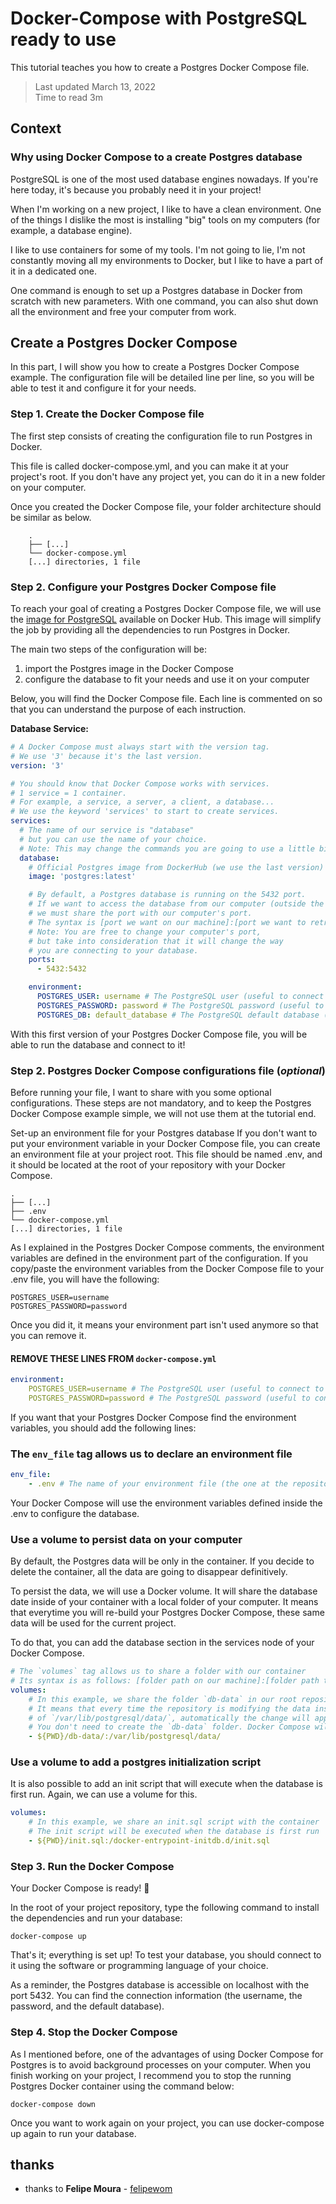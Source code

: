 # Docker-Compose with PostgreSQL ready to use

This tutorial teaches you how to create a Postgres Docker Compose file.

>Last updated March 13, 2022 </br>
Time to read 3m

## Context

### Why using Docker Compose to a create Postgres database

PostgreSQL is one of the most used database engines nowadays. If you're here today, it's because you probably need it in your project!

When I'm working on a new project, I like to have a clean environment. One of the things I dislike the most is installing "big" tools on my computers (for example, a database engine).

I like to use containers for some of my tools. I'm not going to lie, I'm not constantly moving all my environments to Docker, but I like to have a part of it in a dedicated one.

One command is enough to set up a Postgres database in Docker from scratch with new parameters. With one command, you can also shut down all the environment and free your computer from work.

## Create a Postgres Docker Compose

In this part, I will show you how to create a Postgres Docker Compose example. The configuration file will be detailed line per line, so you will be able to test it and configure it for your needs.

### Step 1. Create the Docker Compose file

The first step consists of creating the configuration file to run Postgres in Docker.

This file is called docker-compose.yml, and you can make it at your project's root. If you don't have any project yet, you can do it in a new folder on your computer.

Once you created the Docker Compose file, your folder architecture should be similar as below.
```
    .
    ├── [...]
    └── docker-compose.yml
    [...] directories, 1 file
```

### Step 2. Configure your Postgres Docker Compose file

To reach your goal of creating a Postgres Docker Compose file, we will use the [image for PostgreSQL](https://hub.docker.com/_/postgres) available on Docker Hub.
This image will simplify the job by providing all the dependencies to run Postgres in Docker.

The main two steps of the configuration will be:

1. import the Postgres image in the Docker Compose
2. configure the database to fit your needs and use it on your computer

Below, you will find the Docker Compose file. Each line is commented on so that you can understand the purpose of each instruction.
  
**Database Service:**

```yaml
# A Docker Compose must always start with the version tag.
# We use '3' because it's the last version.
version: '3'

# You should know that Docker Compose works with services.
# 1 service = 1 container.
# For example, a service, a server, a client, a database...
# We use the keyword 'services' to start to create services.
services:
  # The name of our service is "database"
  # but you can use the name of your choice.
  # Note: This may change the commands you are going to use a little bit.
  database:
    # Official Postgres image from DockerHub (we use the last version)
    image: 'postgres:latest'

    # By default, a Postgres database is running on the 5432 port.
    # If we want to access the database from our computer (outside the container),
    # we must share the port with our computer's port.
    # The syntax is [port we want on our machine]:[port we want to retrieve in the container]
    # Note: You are free to change your computer's port,
    # but take into consideration that it will change the way
    # you are connecting to your database.
    ports:
      - 5432:5432

    environment:
      POSTGRES_USER: username # The PostgreSQL user (useful to connect to the database)
      POSTGRES_PASSWORD: password # The PostgreSQL password (useful to connect to the database)
      POSTGRES_DB: default_database # The PostgreSQL default database (automatically created at first launch)
```

With this first version of your Postgres Docker Compose file, you will be able to run the database and connect to it!

### Step 2. Postgres Docker Compose configurations file (_optional_)

Before running your file, I want to share with you some optional configurations. These steps are not mandatory, and to keep the Postgres Docker Compose example simple, we will not use them at the tutorial end.

Set-up an environment file for your Postgres database
If you don't want to put your environment variable in your Docker Compose file, you can create an environment file at your project root. This file should be named .env, and it should be located at the root of your repository with your Docker Compose.

    .
    ├── [...]
    ├── .env
    └── docker-compose.yml
    [...] directories, 1 file

As I explained in the Postgres Docker Compose comments, the environment variables are defined in the environment part of the configuration. If you copy/paste the environment variables from the Docker Compose file to your .env file, you will have the following:

```env
POSTGRES_USER=username
POSTGRES_PASSWORD=password
```

Once you did it, it means your environment part isn't used anymore so that you can remove it.

#### REMOVE THESE LINES FROM `docker-compose.yml`

```yaml
environment:
    POSTGRES_USER=username # The PostgreSQL user (useful to connect to the database)
    POSTGRES_PASSWORD=password # The PostgreSQL password (useful to connect to the database)
```

If you want that your Postgres Docker Compose find the environment variables, you should add the following lines:

### The `env_file` tag allows us to declare an environment file

```yaml
env_file:
    - .env # The name of your environment file (the one at the repository root)
```

Your Docker Compose will use the environment variables defined inside the .env to configure the database.

### Use a volume to persist data on your computer

By default, the Postgres data will be only in the container. If you decide to delete the container, all the data are going to disappear definitively.

To persist the data, we will use a Docker volume. It will share the database date inside of your container with a local folder of your computer. It means that everytime you will re-build your Postgres Docker Compose, these same data will be used for the current project.

To do that, you can add the database section in the services node of your Docker Compose.

```yaml
# The `volumes` tag allows us to share a folder with our container
# Its syntax is as follows: [folder path on our machine]:[folder path to retrieve in the container]
volumes:
    # In this example, we share the folder `db-data` in our root repository, with the default PostgreSQL data path
    # It means that every time the repository is modifying the data inside
    # of `/var/lib/postgresql/data/`, automatically the change will appear in `db-data`
    # You don't need to create the `db-data` folder. Docker Compose will do it for you
    - ${PWD}/db-data/:/var/lib/postgresql/data/
```

### Use a volume to add a postgres initialization script

It is also possible to add an init script that will execute when the database is first run. Again, we can use a volume
for this.

```yaml
volumes:
    # In this example, we share an init.sql script with the container
    # The init script will be executed when the database is first run
    - ${PWD}/init.sql:/docker-entrypoint-initdb.d/init.sql

```

### Step 3. Run the Docker Compose

Your Docker Compose is ready! 🚀

In the root of your project repository, type the following command to install the dependencies and run your database:

```shell
docker-compose up
```

That's it; everything is set up! To test your database, you should connect to it using the software or programming language of your choice.

As a reminder, the Postgres database is accessible on localhost with the port 5432. You can find the connection information (the username, the password, and the default database).

### Step 4. Stop the Docker Compose

As I mentioned before, one of the advantages of using Docker Compose for Postgres is to avoid background processes on your computer. When you finish working on your project, I recommend you to stop the running Postgres Docker container using the command below:

```shell
docker-compose down
```

Once you want to work again on your project, you can use docker-compose up again to run your database.

## thanks

- thanks to **Felipe Moura** - [felipewom](https://github.com/felipewom)
